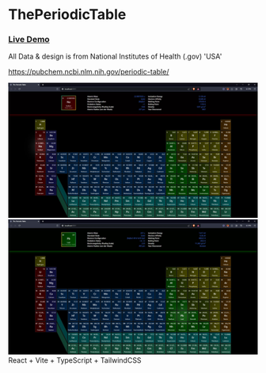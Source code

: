 # ThePeriodicTable

### [Live Demo](https://the-periodic-table-of-elements.netlify.app/)

All Data & design is from National Institutes of Health (.gov) 'USA'

https://pubchem.ncbi.nlm.nih.gov/periodic-table/

![Alt text](<screenshots/Screenshot 2023-09-12 112526.jpg>)
![Alt text](<screenshots/Screenshot 2023-09-12 112556.jpg>)
React + Vite + TypeScript + TailwindCSS
